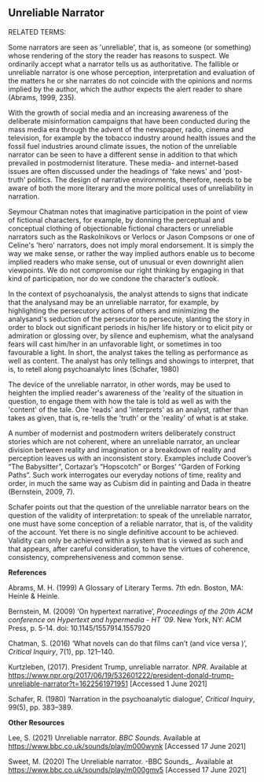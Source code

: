 ## Unreliable Narrator

RELATED TERMS: 

Some narrators are seen as 'unreliable', that is, as someone (or something) whose rendering of the story the reader has reasons to suspect. We ordinarily accept what a narrator tells us as authoritative. The fallible or unreliable narrator is one whose perception, interpretation and evaluation of the matters he or she narrates do not coincide with the opinions and norms implied by the author, which the author expects the alert reader to share (Abrams, 1999, 235).

With the growth of social media and an increasing awareness of the deliberate misinformation campaigns that have been conducted during the mass media era through the advent of the newspaper, radio, cinema and television, for example by the tobacco industry around health issues and the fossil fuel industries around climate issues, the notion of the unreliable narrator can be seen to have a different sense in addition to that which prevailed in postmodernist literature. These media- and internet-based issues are often discussed under the headings of 'fake news' and 'post-truth' politics. The design of narrative environments, therefore, needs to be aware of both the more literary and the more political uses of unreliability in narration.

Seymour Chatman notes that imaginative participation in the point of view of fictional characters, for example, by donning the perceptual and conceptual clothing of objectionable fictional characters or unreliable narrators such as the Raskolnikovs or Verlocs or Jason Compsons or one of Celine's 'hero' narrators, does not imply moral endorsement. It is simply the way we make sense, or rather the way implied authors enable us to become implied readers who make sense, out of unusual or even downright alien viewpoints. We do not compromise our right thinking by engaging in that kind of participation, nor do we condone the character's outlook.

In the context of psychoanalysis, the analyst attends to signs that indicate that the analysand may be an unreliable narrator, for example, by highlighting the persecutory actions of others and minimizing the analysand's seduction of the persecutor to persecute, slanting the story in order to block out significant periods in his/her life history or to elicit pity or admiration or glossing over, by silence and euphemism, what the analysand fears will cast him/her in an unfavorable light, or sometimes in too favourable a light. In short, the analyst takes the telling as performance as well as content. The analyst has only tellings and showings to interpret, that is, to retell along psychoanalytc lines (Schafer, 1980)

The device of the unreliable narrator, in other words, may be used to heighten the implied reader's awareness of the 'reality of the situation in question, to engage them with how the tale is told as well as with the 'content' of the tale. One 'reads' and 'interprets' as an analyst, rather than takes as given, that is, re-tells the 'truth' or the 'reality' of what is at stake.

A number of modernist and postmodern writers deliberately construct stories which are not coherent, where an unreliable narrator, an unclear division between reality and imagination or a breakdown of reality and perception leaves us with an inconsistent story. Examples include Coover’s “The Babysitter”, Cortazar’s “Hopscotch” or Borges’ “Garden of Forking Paths”. Such work interrogates our everyday notions of time, reality and order, in much the same way as Cubism did in painting and Dada in theatre (Bernstein, 2009, 7).

Schafer points out that the question of the unreliable narrator bears on the question of the validity of interpretation: to speak of the unreliable narrator, one must have some conception of a reliable narrator, that is, of the validity of the account. Yet there is no single definitive account to be achieved. Validity can only be achieved within a system that is viewed as such and that appears, after careful consideration, to have the virtues of coherence, consistency, comprehensiveness and common sense.

**References**

Abrams, M. H. (1999) A Glossary of Literary Terms. 7th edn. Boston, MA: Heinle & Heinle. 

Bernstein, M. (2009) ‘On hypertext narrative’, _Proceedings of the 20th ACM conference on Hypertext and hypermedia - HT ’09_. New York, NY: ACM Press, p. 5-14. doi: 10.1145/1557914.1557920

Chatman, S. (2016) ‘What novels can do that films can’t (and vice versa )’, _Critical Inquiry_, 7(1), pp. 121–140.

Kurtzleben, (2017). President Trump, unreliable narrator. _NPR_. Available at https://www.npr.org/2017/06/19/532601222/president-donald-trump-unreliable-narrator?t=1622561971951 [Accessed 1 June 2021] 

Schafer, R. (1980) ‘Narration in the psychoanalytic dialogue’, _Critical Inquiry_, 99(5), pp. 383–389.

**Other Resources**

Lee, S. (2021) Unreliable narrator. _BBC Sounds_. Available at https://www.bbc.co.uk/sounds/play/m000wynk [Accessed 17 June 2021]

Sweet, M. (2020) The Unreliable narrator. -BBC Sounds_. Available at https://www.bbc.co.uk/sounds/play/m000gmv5 [Accessed 17 June 2021]
